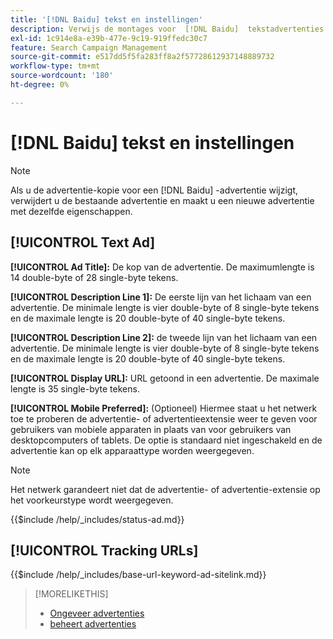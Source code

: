 ```yaml
---
title: '[!DNL Baidu] tekst en instellingen'
description: Verwijs de montages voor  [!DNL Baidu]  tekstadvertenties.
exl-id: 1c914e8a-e39b-477e-9c19-919ffedc30c7
feature: Search Campaign Management
source-git-commit: e517dd5f5fa283ff8a2f57728612937148889732
workflow-type: tm+mt
source-wordcount: '180'
ht-degree: 0%

---
```


# [!DNL Baidu] tekst en instellingen

>[!NOTE]
>
>Als u de advertentie-kopie voor een [!DNL Baidu] -advertentie wijzigt, verwijdert u de bestaande advertentie en maakt u een nieuwe advertentie met dezelfde eigenschappen.

## [!UICONTROL Text Ad]

**[!UICONTROL Ad Title]:** De kop van de advertentie. De maximumlengte is 14 double-byte of 28 single-byte tekens.

**[!UICONTROL Description Line 1]:** De eerste lijn van het lichaam van een advertentie. De minimale lengte is vier double-byte of 8 single-byte tekens en de maximale lengte is 20 double-byte of 40 single-byte tekens.

**[!UICONTROL Description Line 2]:** de tweede lijn van het lichaam van een advertentie. De minimale lengte is vier double-byte of 8 single-byte tekens en de maximale lengte is 20 double-byte of 40 single-byte tekens.

**[!UICONTROL Display URL]:** URL getoond in een advertentie. De maximale lengte is 35 single-byte tekens.

**[!UICONTROL Mobile Preferred]:** (Optioneel) Hiermee staat u het netwerk toe te proberen de advertentie- of advertentieextensie weer te geven voor gebruikers van mobiele apparaten in plaats van voor gebruikers van desktopcomputers of tablets. De optie is standaard niet ingeschakeld en de advertentie kan op elk apparaattype worden weergegeven.

>[!NOTE]
>
>Het netwerk garandeert niet dat de advertentie- of advertentie-extensie op het voorkeurstype wordt weergegeven.

<!-- **[!UICONTROL Status]:** -->

{{$include /help/_includes/status-ad.md}}

## [!UICONTROL Tracking URLs]

<!-- **[!UICONTROL Base URl]:** -->

{{$include /help/_includes/base-url-keyword-ad-sitelink.md}}

>[!MORELIKETHIS]
>
>* [ Ongeveer advertenties ](ad-about.md)
>* [ beheert advertenties ](ad-manage.md)
